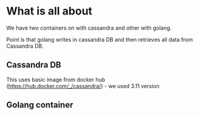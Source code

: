 # What is all about

We have two containers on with cassandra and other with golang.

Point is that golang writes in cassandra DB and then retrieves all data from Cassandra DB.


## Cassandra DB

This uses basic image from docker hub (https://hub.docker.com/_/cassandra/) - we used 3.11 version

## Golang container




